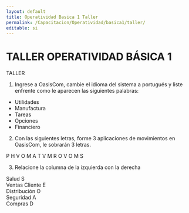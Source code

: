 ```yaml
---
layout: default
title: Operatividad Basica 1 Taller
permalink: /Capacitacion/Operatividad/basica1/taller/
editable: si
---
```


# TALLER OPERATIVIDAD BÁSICA 1  


TALLER  

1.  Ingrese a OasisCom, cambie el idioma del sistema a portugués y liste enfrente como le aparecen las siguientes palabras:  

- Utilidades  
- Manufactura  
- Tareas  
- Opciones  
- Financiero  

2.  Con las siguientes letras, forme 3 aplicaciones de movimientos en OasisCom, le sobrarán 3 letras.  

P         H         V         O         M         A         T          V         M     R     O     V     O     M     S  

3.  Relacione la columna de la izquierda con la derecha  

Salud     				            S  
Ventas Cliente     		        E  
Distribución      		        O  
Seguridad     			          A  
Compras      			            D  



